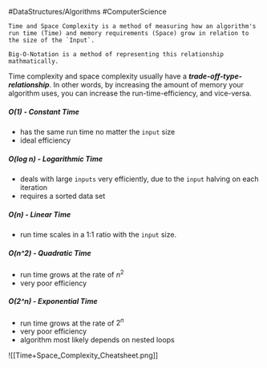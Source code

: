#DataStructures/Algorithms #ComputerScience

```ad-summary
Time and Space Complexity is a method of measuring how an algorithm's run time (Time) and memory requirements (Space) grow in relation to the size of the `Input`.

Big-O-Notation is a method of representing this relationship mathmatically.
```


Time complexity and space complexity usually have a ***trade-off-type-relationship***. In other words, by increasing the amount of memory your algorithm uses, you can increase the run-time-efficiency, and vice-versa.


##### O(1) - Constant Time
- has the same run time no matter the `input` size
- ideal efficiency

##### O(log n) - Logarithmic Time
- deals with large `inputs` very efficiently, due to the `input` halving on each iteration
- requires a sorted data set

##### O(n) - Linear Time
- run time scales in a 1:1 ratio with the `input` size.

##### O(n^2) - Quadratic Time
- run time grows at the rate of $n^2$
- very poor efficiency

##### O(2^n) - Exponential Time
- run time grows at the rate of $2^n$
- very poor efficiency
- algorithm most likely depends on nested loops

![[Time+Space_Complexity_Cheatsheet.png]]